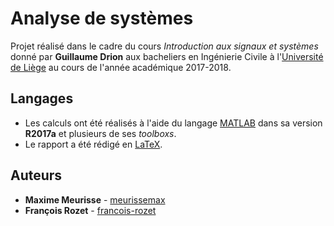 # Analyse de systèmes

Projet réalisé dans le cadre du cours *Introduction aux signaux et systèmes* donné par **Guillaume Drion** aux bacheliers en Ingénierie Civile à l'[Université de Liège](https://www.uliege.be/) au cours de l'année académique 2017-2018.

## Langages

* Les calculs ont été réalisés à l'aide du langage [MATLAB](https://mathworks.com/products/matlab.html) dans sa version **R2017a** et plusieurs de ses *toolboxs*.
* Le rapport a été rédigé en [LaTeX](https://www.latex-project.org/).

## Auteurs

* **Maxime Meurisse** - [meurissemax](https://github.com/meurissemax)
* **François Rozet** - [francois-rozet](https://github.com/francois-rozet)
